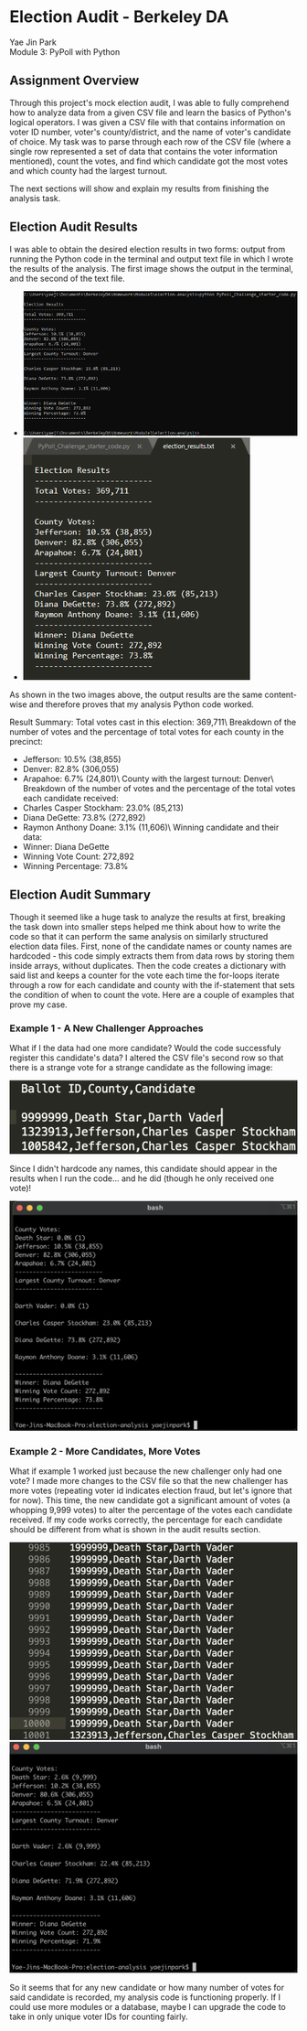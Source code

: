 # Election Audit - Berkeley DA
Yae Jin Park\
Module 3: PyPoll with Python

## Assignment Overview
Through this project's mock election audit, I was able to fully comprehend how to analyze data from a given CSV file and learn the basics of Python's logical operators. I was given a CSV file with that contains information on voter ID number, voter's county/district, and the name of voter's candidate of choice. My task was to parse through each row of the CSV file (where a single row represented a set of data that contains the voter information mentioned), count the votes, and find which candidate got the most votes and which county had the largest turnout.

The next sections will show and explain my results from finishing the analysis task.

## Election Audit Results
I was able to obtain the desired election results in two forms: output from running the Python code in the terminal and output text file in which I wrote the results of the analysis. The first image shows the output in the terminal, and the second of the text file.

* ![Election Audit Results in the Terminal](https://github.com/yaejinpark/election-analysis/blob/main/resources/deliverable1.PNG)
* ![Election Audit Results in the Output Text File](https://github.com/yaejinpark/election-analysis/blob/main/resources/deliverable2.PNG)

As shown in the two images above, the output results are the same content-wise and therefore proves that my analysis Python code worked. 

Result Summary:
Total votes cast in this election: 369,711\\
Breakdown of the number of votes and the percentage of total votes for each county in the precinct:
* Jefferson: 10.5% (38,855)
* Denver: 82.8% (306,055)
* Arapahoe: 6.7% (24,801)\\
County with the largest turnout: Denver\\
Breakdown of the number of votes and the percentage of the total votes each candidate received:
* Charles Casper Stockham: 23.0% (85,213)
* Diana DeGette: 73.8% (272,892)
* Raymon Anthony Doane: 3.1% (11,606)\\
Winning candidate and their data:
* Winner: Diana DeGette
* Winning Vote Count: 272,892
* Winning Percentage: 73.8%

## Election Audit Summary
Though it seemed like a huge task to analyze the results at first, breaking the task down into smaller steps helped me think about how to write the code so that it can perform the same analysis on similarly structured election data files. First, none of the candidate names or county names are hardcoded - this code simply extracts them from data rows by storing them inside arrays, without duplicates. Then the code creates a dictionary with said list and keeps a counter for the vote each time the for-loops iterate through a row for each candidate and county with the if-statement that sets the condition of when to count the vote. Here are a couple of examples that prove my case.

### Example 1 - A New Challenger Approaches
What if I the data had one more candidate? Would the code successfuly register this candidate's data? I altered the CSV file's second row so that there is a strange vote for a strange candidate as the following image:

![Strange Candidate](https://github.com/yaejinpark/election-analysis/blob/main/resources/whothis.png)

Since I didn't hardcode any names, this candidate should appear in the results when I run the code... and he did (though he only received one vote)!

![Strange Result](https://github.com/yaejinpark/election-analysis/blob/main/resources/ex1results.png)

### Example 2 - More Candidates, More Votes
What if example 1 worked just because the new challenger only had one vote? I made more changes to the CSV file so that the new challenger has more votes (repeating voter id indicates election fraud, but let's ignore that for now). This time, the new candidate got a significant amount of votes (a whopping 9,999 votes) to alter the percentage of the votes each candidate received. If my code works correctly, the percentage for each candidate should be different from what is shown in the audit results section.

![More Votes](https://github.com/yaejinpark/election-analysis/blob/main/resources/somanyvotes.png)
![More Votes Results](https://github.com/yaejinpark/election-analysis/blob/main/resources/ex2results.png)

So it seems that for any new candidate or how many number of votes for said candidate is recorded, my analysis code is functioning properly. If I could use more modules or a database, maybe I can upgrade the code to take in only unique voter IDs for counting fairly.